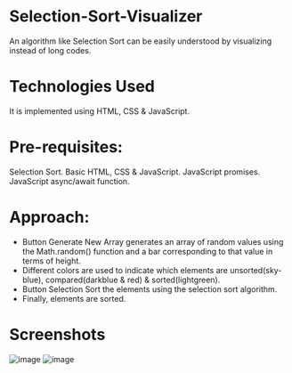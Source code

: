 # Selection-Sort-Visualizer

An algorithm like Selection Sort can be easily understood by visualizing instead of long codes.

# Technologies Used

It is implemented using HTML, CSS & JavaScript.

# Pre-requisites:

Selection Sort.
Basic HTML, CSS & JavaScript.
JavaScript promises.
JavaScript async/await function.

# Approach:

* Button Generate New Array generates an array of random values using the Math.random() function and a bar corresponding to that value in terms of height.
* Different colors are used to indicate which elements are unsorted(sky-blue), compared(darkblue & red) & sorted(lightgreen).
* Button Selection Sort the elements using the selection sort algorithm.
* Finally, elements are sorted.

# Screenshots
![image](https://user-images.githubusercontent.com/105040357/172017114-3fb3312f-dc5a-4a6a-98c9-1642f125e17c.png)
![image](https://user-images.githubusercontent.com/105040357/172017150-630d8e7a-b98c-4610-baa0-0b2bee286cd4.png)

